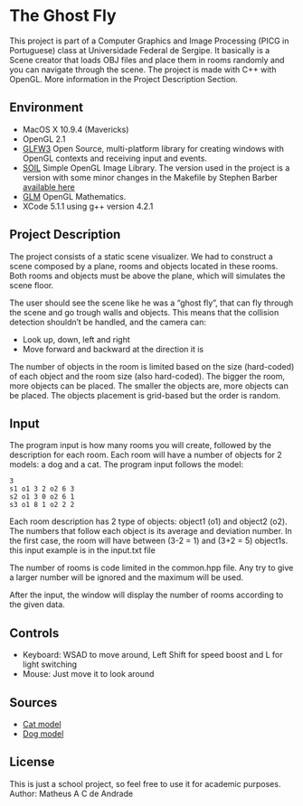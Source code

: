 The Ghost Fly
=============

This project is part of a Computer Graphics and Image Processing (PICG in Portuguese) class at Universidade Federal de Sergipe. It basically is a Scene creator that loads OBJ files and place them in rooms randomly and you can navigate through the scene. The project is made with C++ with OpenGL. More information in the Project Description Section.

Environment
-------------
* MacOS X 10.9.4 (Mavericks)
* OpenGL 2.1
* [GLFW3](http://www.glfw.org/) Open Source, multi-platform library for creating windows with OpenGL contexts and receiving input and events.
* [SOIL](http://www.lonesock.net/soil.html) Simple OpenGL Image Library. The version used 
in the project is a version with some minor changes in the Makefile by Stephen Barber [available here](https://github.com/smibarber/libSOIL)
* [GLM](http://glm.g-truc.net/0.9.5/index.html) OpenGL Mathematics.
* XCode 5.1.1 using g++ version 4.2.1

Project Description
-------------
The project consists of a static scene visualizer. We had to construct a scene composed by a plane, rooms and objects located in these rooms. Both rooms and objects must be above the plane, which will simulates the scene floor.

The user should see the scene like he was a “ghost fly”, that can fly through the scene and go trough walls and objects. This means that the collision detection shouldn’t be handled, and the camera can:
* Look up, down, left and right
* Move forward and backward at the direction it is

The number of objects in the room is limited based on the size (hard-coded) of each object and the room size (also hard-coded). The bigger the room, more objects can be placed. The smaller the objects are, more objects can be placed. The objects placement is grid-based but the order is random.

Input
-------------
The program input is how many rooms you will create, followed by the description for each room. Each room will have a number of objects for 2 models: a dog and a cat. The program input follows the model:
```
3
s1 o1 3 2 o2 6 3
s2 o1 3 0 o2 6 1
s3 o1 8 1 o2 2 2
```

Each room description has 2 type of objects: object1 (o1) and object2 (o2). The numbers that follow each object is its average and deviation number. In the first case, the room will have between (3-2 = 1) and (3+2 = 5) object1s. this input example is in the input.txt file

The number of rooms is code limited in the common.hpp file. Any try to give a larger number will be ignored and the maximum will be used.

After the input, the window will display the number of rooms according to the given data.

Controls
-------------
* Keyboard: WSAD to move around, Left Shift for speed boost and L for light switching
* Mouse: Just move it to look around

Sources
-------------
* [Cat model](http://tf3dm.com/3d-model/cat-95027.html)
* [Dog model](http://tf3dm.com/3d-model/dog-87991.html)

License
-------------
This is just a school project, so feel free to use it for academic purposes. Author: Matheus A C de Andrade
